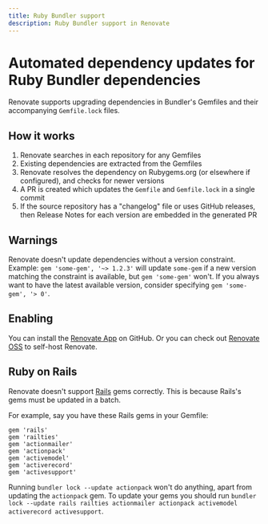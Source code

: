 ```yaml
---
title: Ruby Bundler support
description: Ruby Bundler support in Renovate
---
```


# Automated dependency updates for Ruby Bundler dependencies

Renovate supports upgrading dependencies in Bundler's Gemfiles and their accompanying `Gemfile.lock` files.

## How it works

1. Renovate searches in each repository for any Gemfiles
1. Existing dependencies are extracted from the Gemfiles
1. Renovate resolves the dependency on Rubygems.org (or elsewhere if configured), and checks for newer versions
1. A PR is created which updates the `Gemfile` and `Gemfile.lock` in a single commit
1. If the source repository has a "changelog" file or uses GitHub releases, then Release Notes for each version are embedded in the generated PR

## Warnings

Renovate doesn't update dependencies without a version constraint.
Example: `gem 'some-gem', '~> 1.2.3'` will update `some-gem` if a new version matching the constraint is available, but `gem 'some-gem'` won't.
If you always want to have the latest available version, consider specifying `gem 'some-gem', '> 0'`.

## Enabling

You can install the [Renovate App](https://github.com/apps/renovate) on GitHub.
Or you can check out [Renovate OSS](https://github.com/renovatebot/renovate) to self-host Renovate.

## Ruby on Rails

Renovate doesn't support [Rails](https://rubyonrails.org/) gems correctly.
This is because Rails's gems must be updated in a batch.

For example, say you have these Rails gems in your Gemfile:

```
gem 'rails'
gem 'railties'
gem 'actionmailer'
gem 'actionpack'
gem 'activemodel'
gem 'activerecord'
gem 'activesupport'
```

Running `bundler lock --update actionpack` won't do anything, apart from updating the `actionpack` gem.
To update your gems you should run `bundler lock --update rails railties actionmailer actionpack activemodel activerecord activesupport`.
